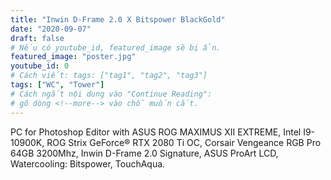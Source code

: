 ```yaml
---
title: "Inwin D-Frame 2.0 X Bitspower BlackGold"
date: "2020-09-07"
draft: false
# Nếu có youtube_id, featured_image sẽ bị ẩn.
featured_image: "poster.jpg"
youtube_id: 0
# Cách viết: tags: ["tag1", "tag2", "tag3"]
tags: ["WC", "Tower"]
# Cách ngắt nội dung vào "Continue Reading":
# gõ dòng <!--more--> vào chỗ muốn cắt.
---
```


PC for Photoshop Editor with ASUS ROG MAXIMUS XII EXTREME, Intel I9-10900K, ROG Strix GeForce® RTX 2080 Ti OC, Corsair Vengeance RGB Pro 64GB 3200Mhz, Inwin D-Frame 2.0 Signature, ASUS ProArt LCD, Watercooling: Bitspower, TouchAqua.
